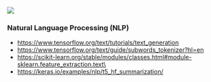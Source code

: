 ![](https://i.imgur.com/5s2bCgU.jpg)

### Natural Language Processing (NLP)

- https://www.tensorflow.org/text/tutorials/text_generation
- https://www.tensorflow.org/text/guide/subwords_tokenizer?hl=en
- https://scikit-learn.org/stable/modules/classes.html#module-sklearn.feature_extraction.text\
- https://keras.io/examples/nlp/t5_hf_summarization/


